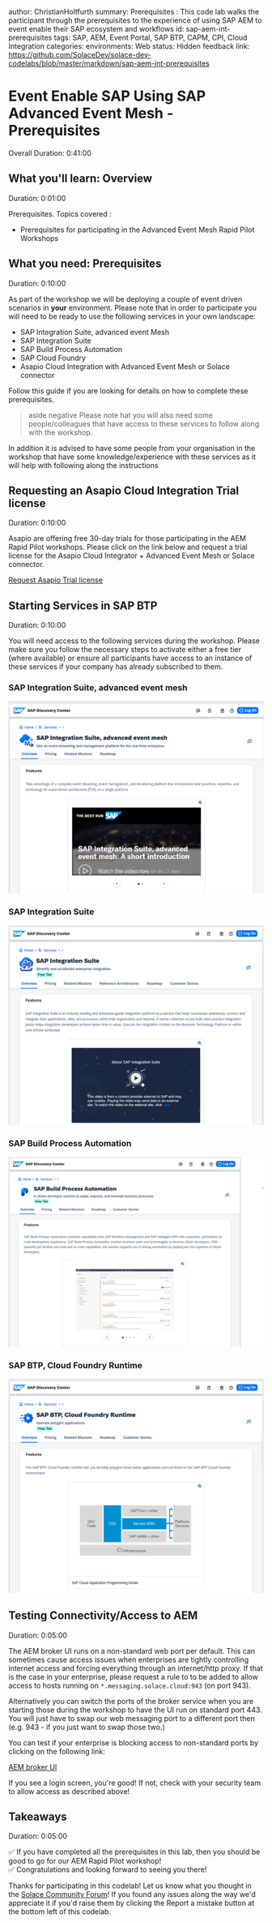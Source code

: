
author: ChristianHoltfurth
summary: Prerequisites : This code lab walks the participant through the prerequisites to the experience of using SAP AEM to event enable their SAP ecosystem and workflows
id: sap-aem-int-prerequisites
tags: SAP, AEM, Event Portal, SAP BTP, CAPM, CPI, Cloud Integration
categories:
environments: Web
status: Hidden
feedback link: https://github.com/SolaceDev/solace-dev-codelabs/blob/master/markdown/sap-aem-int-prerequisites

# Event Enable SAP Using SAP Advanced Event Mesh - Prerequisites

Overall Duration: 0:41:00

## What you'll learn: Overview

Duration: 0:01:00

Prerequisites.
Topics covered :
- Prerequisites for participating in the Advanced Event Mesh Rapid Pilot Workshops

## What you need: Prerequisites

Duration: 0:10:00

As part of the workshop we will be deploying a couple of event driven scenarios in **your** environment.
Please note that in order to participate you will need to be ready to use the following services in your own landscape:
- SAP Integration Suite, advanced event Mesh
- SAP Integration Suite
- SAP Build Process Automation
- SAP Cloud Foundry
- Asapio Cloud Integration with Advanced Event Mesh or Solace connector

Follow this guide if you are looking for details on how to complete these prerequisites.

>aside negative Please note hat you will also need some people/colleagues that have access to these services to follow along with the workshop.

In addition it is advised to have some people from your organisation in the workshop that have some knowledge/experience with these services as it will help with following along the instructions

## Requesting an Asapio Cloud Integration Trial license

Duration: 0:10:00

Asapio are offering free 30-day trials for those participating in the AEM Rapid Pilot workshops. Please click on the link below and request a trial license for the Asapio Cloud Integrator + Advanced Event Mesh or Solace connector.

[Request Asapio Trial license](https://protect-us.mimecast.com/s/g1YTCR6nxjIrnKJri9FGqr?domain=asapio.com/)


## Starting Services in SAP BTP

Duration: 0:10:00

You will need access to the following services during the workshop.
Please make sure you follow the necessary steps to activate either a free tier (where available) or ensure all participants have access to an instance of these services if your company has already subscribed to them.

### SAP Integration Suite, advanced event mesh

![Advanced Event Mesh](img/DiscoveryCenter-AEM.png)

### SAP Integration Suite

![Integration Suite](img/DiscoveryCenter-IS.png)

### SAP Build Process Automation

![Build Process Automation](img/DiscoveryCenter-BuildProcessAutomation.png)

### SAP BTP, Cloud Foundry Runtime

![Cloud Foundry](img/DiscoveryCenter-CloudFoundry.png)


## Testing Connectivity/Access to AEM

Duration: 0:05:00

The AEM broker UI runs on a non-standard web port per default. This can sometimes cause access issues when enterprises are tightly controlling internet access and forcing everything through an internet/http proxy.
If that is the case in your enterprise, please request a rule to to be added to allow access to hosts running on `*.messaging.solace.cloud:943` (on port 943).

Alternatively you can switch the ports of the broker service when you are starting those during the workshop to have the UI run on standard port 443. You will just have to swap our web messaging port to a different port then (e.g. 943 - if you just want to swap those two.)

You can test if your enterprise is blocking access to non-standard ports by clicking on the following link:

[AEM broker UI](https://mr-connection-qhgik3f2ezp.messaging.solace.cloud:943/)

If you see a login screen, you're good!
If not, check with your security team to allow access as described above!

## Takeaways

Duration: 0:05:00

✅ If you have completed all the prerequisites in this lab, then you should be good to go for our AEM Rapid Pilot workshop! <br>
✅ Congratulations and looking forward to seeing you there!<br>

Thanks for participating in this codelab! Let us know what you thought in the [Solace Community Forum](https://solace.community/)! If you found any issues along the way we'd appreciate it if you'd raise them by clicking the Report a mistake button at the bottom left of this codelab.
